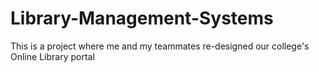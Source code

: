 # Library-Management-Systems
This is a project where me and my teammates re-designed our college's Online Library portal
